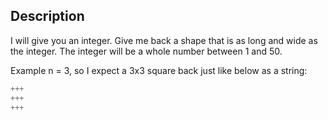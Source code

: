 ## Description

I will give you an integer. Give me back a shape that is as long and wide as the integer. The integer will be a whole number between 1 and 50.

Example
n = 3, so I expect a 3x3 square back just like below as a string:

```ts
+++
+++
+++
```
